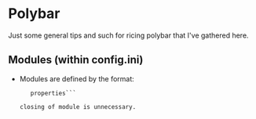 # Polybar

Just some general tips and such for ricing polybar that I've gathered here.

## Modules (within config.ini)
- Modules are defined by the format:
    ```[module/name_of_module]
       properties```
    
    closing of module is unnecessary. 
